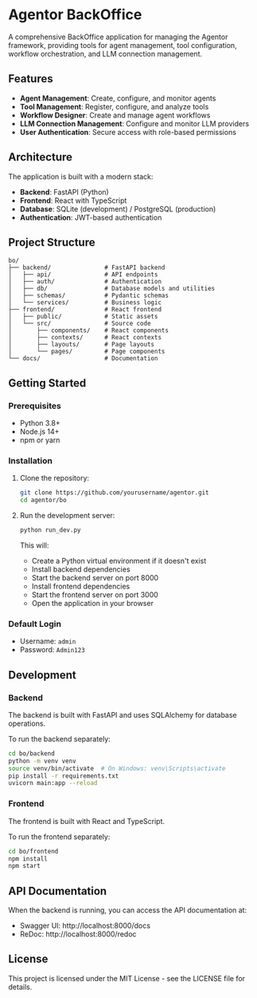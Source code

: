 # Agentor BackOffice

A comprehensive BackOffice application for managing the Agentor framework, providing tools for agent management, tool configuration, workflow orchestration, and LLM connection management.

## Features

- **Agent Management**: Create, configure, and monitor agents
- **Tool Management**: Register, configure, and analyze tools
- **Workflow Designer**: Create and manage agent workflows
- **LLM Connection Management**: Configure and monitor LLM providers
- **User Authentication**: Secure access with role-based permissions

## Architecture

The application is built with a modern stack:

- **Backend**: FastAPI (Python)
- **Frontend**: React with TypeScript
- **Database**: SQLite (development) / PostgreSQL (production)
- **Authentication**: JWT-based authentication

## Project Structure

```
bo/
├── backend/               # FastAPI backend
│   ├── api/               # API endpoints
│   ├── auth/              # Authentication
│   ├── db/                # Database models and utilities
│   ├── schemas/           # Pydantic schemas
│   └── services/          # Business logic
├── frontend/              # React frontend
│   ├── public/            # Static assets
│   └── src/               # Source code
│       ├── components/    # React components
│       ├── contexts/      # React contexts
│       ├── layouts/       # Page layouts
│       └── pages/         # Page components
└── docs/                  # Documentation
```

## Getting Started

### Prerequisites

- Python 3.8+
- Node.js 14+
- npm or yarn

### Installation

1. Clone the repository:
   ```bash
   git clone https://github.com/yourusername/agentor.git
   cd agentor/bo
   ```

2. Run the development server:
   ```bash
   python run_dev.py
   ```

   This will:
   - Create a Python virtual environment if it doesn't exist
   - Install backend dependencies
   - Start the backend server on port 8000
   - Install frontend dependencies
   - Start the frontend server on port 3000
   - Open the application in your browser

### Default Login

- Username: `admin`
- Password: `Admin123`

## Development

### Backend

The backend is built with FastAPI and uses SQLAlchemy for database operations.

To run the backend separately:

```bash
cd bo/backend
python -m venv venv
source venv/bin/activate  # On Windows: venv\Scripts\activate
pip install -r requirements.txt
uvicorn main:app --reload
```

### Frontend

The frontend is built with React and TypeScript.

To run the frontend separately:

```bash
cd bo/frontend
npm install
npm start
```

## API Documentation

When the backend is running, you can access the API documentation at:

- Swagger UI: http://localhost:8000/docs
- ReDoc: http://localhost:8000/redoc

## License

This project is licensed under the MIT License - see the LICENSE file for details.
